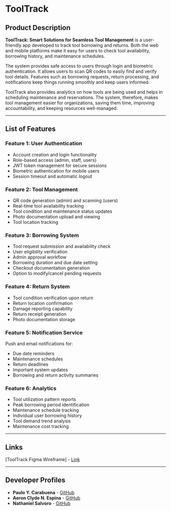 # ToolTrack

## Product Description

**ToolTrack: Smart Solutions for Seamless Tool Management** is a user-friendly app developed to track tool borrowing and returns. Both the web and mobile platforms make it easy for users to check tool availability, borrowing history, and maintenance schedules.

The system provides safe access to users through login and biometric authentication. It allows users to scan QR codes to easily find and verify tool details. Features such as borrowing requests, return processing, and notifications keep things running smoothly and keep users informed.

ToolTrack also provides analytics on how tools are being used and helps in scheduling maintenance and reservations. The system, therefore, makes tool management easier for organizations, saving them time, improving accountability, and keeping resources well-managed.

---

## List of Features

### **Feature 1: User Authentication**
- Account creation and login functionality
- Role-based access (admin, staff, users)
- JWT token management for secure sessions
- Biometric authentication for mobile users
- Session timeout and automatic logout

### **Feature 2: Tool Management**
- QR code generation (admin) and scanning (users)
- Real-time tool availability tracking
- Tool condition and maintenance status updates
- Photo documentation upload and viewing
- Tool location tracking

### **Feature 3: Borrowing System**
- Tool request submission and availability check
- User eligibility verification
- Admin approval workflow
- Borrowing duration and due date setting
- Checkout documentation generation
- Option to modify/cancel pending requests

### **Feature 4: Return System**
- Tool condition verification upon return
- Return location confirmation
- Damage reporting capability
- Return receipt generation
- Photo documentation storage

### **Feature 5: Notification Service**
Push and email notifications for:
- Due date reminders
- Maintenance schedules
- Return deadlines
- Important system updates
- Borrowing and return activity summaries

### **Feature 6: Analytics**
- Tool utilization pattern reports
- Peak borrowing period identification
- Maintenance schedule tracking
- Individual user borrowing history
- Tool demand trend analysis
- Maintenance cost tracking

---

## Links

[ToolTrack Figma Wireframe] - [Link](https://www.figma.com/design/ZRU644U83Taij3c6HnLfLp/ToolTrack?node-id=1-3264&t=55BV6kQ1VVt06qnb-0)

---

## Developer Profiles

- **Paulo Y. Carabuena** - [GitHub](https://github.com/pawekz)
- **Aeron Clyde N. Espina** - [GitHub](https://github.com/Espina28)
- **Nathaniel Salvoro** - [GitHub](https://github.com/Apnath7)


